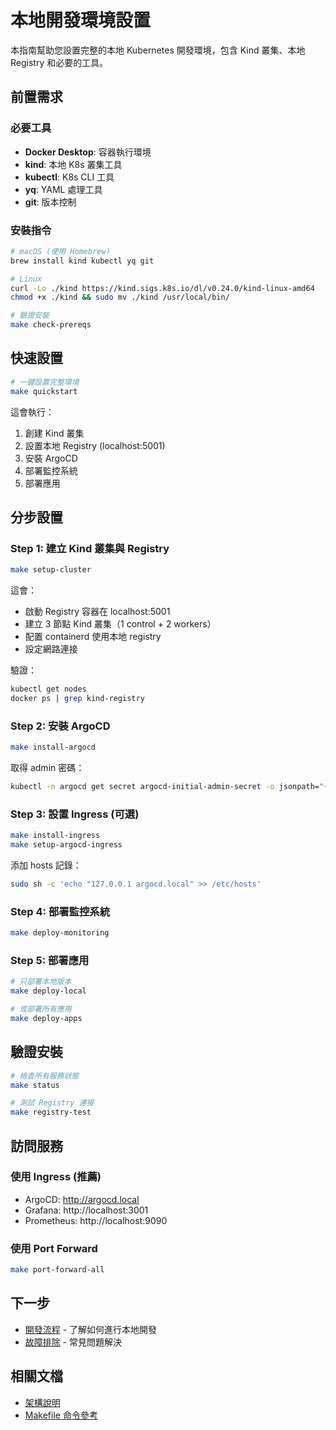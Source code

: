 # 本地開發環境設置

本指南幫助您設置完整的本地 Kubernetes 開發環境，包含 Kind 叢集、本地 Registry 和必要的工具。

## 前置需求

### 必要工具
- **Docker Desktop**: 容器執行環境
- **kind**: 本地 K8s 叢集工具  
- **kubectl**: K8s CLI 工具
- **yq**: YAML 處理工具
- **git**: 版本控制

### 安裝指令

```bash
# macOS (使用 Homebrew)
brew install kind kubectl yq git

# Linux
curl -Lo ./kind https://kind.sigs.k8s.io/dl/v0.24.0/kind-linux-amd64
chmod +x ./kind && sudo mv ./kind /usr/local/bin/

# 驗證安裝
make check-prereqs
```

## 快速設置

```bash
# 一鍵設置完整環境
make quickstart
```

這會執行：
1. 創建 Kind 叢集
2. 設置本地 Registry (localhost:5001)
3. 安裝 ArgoCD
4. 部署監控系統
5. 部署應用

## 分步設置

### Step 1: 建立 Kind 叢集與 Registry

```bash
make setup-cluster
```

這會：
- 啟動 Registry 容器在 localhost:5001
- 建立 3 節點 Kind 叢集（1 control + 2 workers）
- 配置 containerd 使用本地 registry
- 設定網路連接

驗證：
```bash
kubectl get nodes
docker ps | grep kind-registry
```

### Step 2: 安裝 ArgoCD

```bash
make install-argocd
```

取得 admin 密碼：
```bash
kubectl -n argocd get secret argocd-initial-admin-secret -o jsonpath="{.data.password}" | base64 -d
```

### Step 3: 設置 Ingress (可選)

```bash
make install-ingress
make setup-argocd-ingress
```

添加 hosts 記錄：
```bash
sudo sh -c 'echo "127.0.0.1 argocd.local" >> /etc/hosts'
```

### Step 4: 部署監控系統

```bash
make deploy-monitoring
```

### Step 5: 部署應用

```bash
# 只部署本地版本
make deploy-local

# 或部署所有應用
make deploy-apps
```

## 驗證安裝

```bash
# 檢查所有服務狀態
make status

# 測試 Registry 連接
make registry-test
```

## 訪問服務

### 使用 Ingress (推薦)
- ArgoCD: http://argocd.local
- Grafana: http://localhost:3001
- Prometheus: http://localhost:9090

### 使用 Port Forward
```bash
make port-forward-all
```

## 下一步

- [開發流程](development.md) - 了解如何進行本地開發
- [故障排除](troubleshooting.md) - 常見問題解決

## 相關文檔

- [架構說明](../../getting-started/architecture.md)
- [Makefile 命令參考](../../reference/makefile-commands.md)